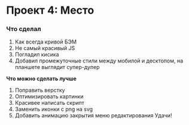 # Проект 4: Место

### Что сделал

1. Как всегда кривой БЭМ
2. Не самый красивый JS
3. Погладил кисика
4. Добавил промежуточные стили между мобилой и десктопом, на планшете выглядит супер-дупер

**Что можно сделать лучше**

1. Поправить верстку
2. Оптимизировать картинки
3. Красивее написать скрипт
4. Заменить иконки с png на svg 
5. Добавить анимацию закрытия меню редактирования
Удачи!

